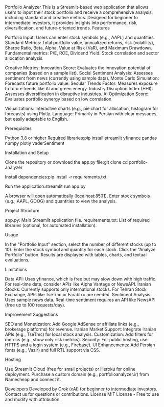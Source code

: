 Portfolio Analyzer
This is a Streamlit-based web application that allows users to input their stock portfolio and receive a comprehensive analysis, including standard and creative metrics. Designed for beginner to intermediate investors, it provides insights into performance, risk, diversification, and future-oriented trends.
Features

Portfolio Input: Users can enter stock symbols (e.g., AAPL) and quantities.
Standard Metrics:
Total portfolio value, annualized returns, risk (volatility), Sharpe Ratio, Beta, Alpha, Value at Risk (VaR), and Maximum Drawdown.
Fundamental metrics: P/E, ROE, Dividend Yield.
Stock correlation and sector allocation analysis.


Creative Metrics:
Innovation Score: Evaluates the innovation potential of companies (based on a sample list).
Social Sentiment Analysis: Assesses sentiment from news (currently using sample data).
Monte Carlo Simulation: Forecasts future portfolio value.
Secular Trends Factor: Measures exposure to future trends like AI and green energy.
Industry Disruption Index (HHI): Assesses diversification in disruptive industries.
AI Optimization Score: Evaluates portfolio synergy based on low correlation.


Visualizations: Interactive charts (e.g., pie chart for allocation, histogram for forecasts) using Plotly.
Language: Primarily in Persian with clear messages, but easily adaptable to English.

Prerequisites

Python 3.8 or higher
Required libraries:pip install streamlit yfinance pandas numpy plotly vaderSentiment



Installation and Setup

Clone the repository or download the app.py file:git clone <repository-url>
cd portfolio-analyzer


Install dependencies:pip install -r requirements.txt


Run the application:streamlit run app.py


A browser will open automatically (localhost:8501). Enter stock symbols (e.g., AAPL, GOOG) and quantities to view the analysis.

Project Structure

app.py: Main Streamlit application file.
requirements.txt: List of required libraries (optional, for automated installation).

Usage

In the "Portfolio Input" section, select the number of different stocks (up to 10).
Enter the stock symbol and quantity for each stock.
Click the "Analyze Portfolio" button.
Results are displayed with tables, charts, and textual evaluations.

Limitations

Data API: Uses yfinance, which is free but may slow down with high traffic. For real-time data, consider APIs like Alpha Vantage or NewsAPI.
Iranian Stocks: Currently supports only international stocks. For Tehran Stock Exchange, APIs like TseTmc or Farabixo are needed.
Sentiment Analysis: Uses sample news data. Real-time sentiment requires an API like NewsAPI (free up to 100 requests/day).

Improvement Suggestions

SEO and Monetization: Add Google AdSense or affiliate links (e.g., brokerage platforms) for revenue.
Iranian Market Support: Integrate Iranian APIs (e.g., TseTmc) for local stock analysis.
Customization: Add filters for metrics (e.g., show only risk metrics).
Security: For public hosting, use HTTPS and a login system (e.g., Firebase).
UI Enhancements: Add Persian fonts (e.g., Vazir) and full RTL support via CSS.

Hosting

Use Streamlit Cloud (free for small projects) or Heroku for online deployment.
Purchase a custom domain (e.g., portfolioanalyzer.ir) from Namecheap and connect it.

Developers
Developed by Grok (xAI) for beginner to intermediate investors. Contact us for questions or contributions.
License
MIT License - Free to use and modify with attribution.
